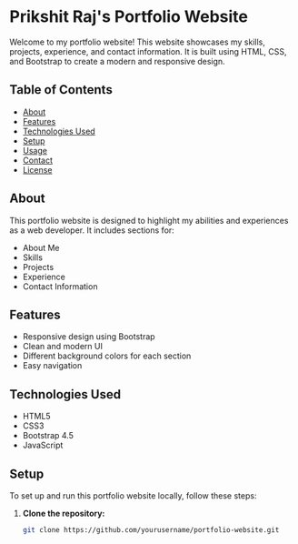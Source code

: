 # Prikshit Raj's Portfolio Website

Welcome to my portfolio website! This website showcases my skills, projects, experience, and contact information. It is built using HTML, CSS, and Bootstrap to create a modern and responsive design.

## Table of Contents

- [About](#about)
- [Features](#features)
- [Technologies Used](#technologies-used)
- [Setup](#setup)
- [Usage](#usage)
- [Contact](#contact)
- [License](#license)

## About

This portfolio website is designed to highlight my abilities and experiences as a web developer. It includes sections for:

- About Me
- Skills
- Projects
- Experience
- Contact Information

## Features

- Responsive design using Bootstrap
- Clean and modern UI
- Different background colors for each section
- Easy navigation

## Technologies Used

- HTML5
- CSS3
- Bootstrap 4.5
- JavaScript

## Setup

To set up and run this portfolio website locally, follow these steps:

1. **Clone the repository:**

   ```sh
   git clone https://github.com/yourusername/portfolio-website.git
   
